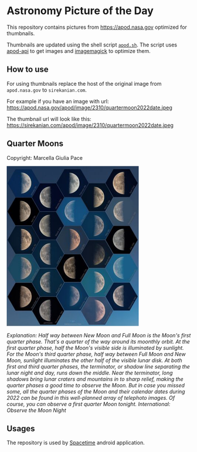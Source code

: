 # Astronomy Picture of the Day

This repository contains pictures from https://apod.nasa.gov optimized for thumbnails.

Thumbnails are updated using the shell script [`apod.sh`](apod.sh). The script
uses [apod-api](https://github.com/nasa/apod-api) to get images and [imagemagick](https://imagemagick.org) to
optimize them.

## How to use

For using thumbnails replace the host of the original image from `apod.nasa.gov` to `sirekanian.com`.

For example if you have an image with url:<br>
https://apod.nasa.gov/apod/image/2310/quartermoon2022date.jpeg

The thumbnail url will look like this:<br>
https://sirekanian.com/apod/image/2310/quartermoon2022date.jpeg

## Quarter Moons

Copyright: Marcella Giulia Pace

[![the picture of the day][1]][2]

_Explanation: Half way between New Moon and Full Moon is the Moon's first quarter phase. That's a quarter of the way around its moonthly orbit. At the first quarter phase, half the Moon's visible side is illuminated by sunlight. For the Moon's third quarter phase, half way between Full Moon and New Moon, sunlight illuminates the other half of the visible lunar disk. At both first and third quarter phases, the terminator, or shadow line separating the lunar night and day, runs down the middle. Near the terminator, long shadows bring lunar craters and mountains in to sharp relief, making the quarter phases a good time to observe the Moon. But in case you missed some, all the quarter phases of the Moon and their calendar dates during 2022 can be found in this well-planned array of telephoto images. Of course, you can observe a first quarter Moon tonight.  International: Observe the Moon Night_

## Usages

The repository is used by [Spacetime][3] android application.

[1]: image/2310/quartermoon2022date.jpeg

[2]: https://apod.nasa.gov/apod/image/2310/quartermoon2022date.jpeg

[3]: https://github.com/sirekanian/spacetime
